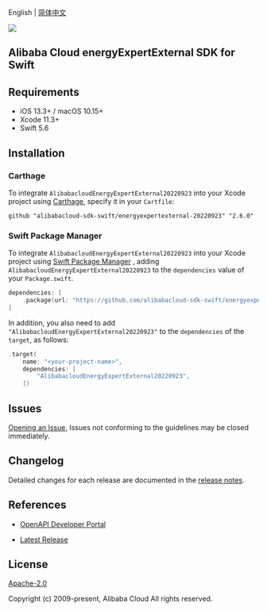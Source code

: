 English | [简体中文](README-CN.md)

![](https://aliyunsdk-pages.alicdn.com/icons/AlibabaCloud.svg)

## Alibaba Cloud energyExpertExternal SDK for Swift

## Requirements

- iOS 13.3+ / macOS 10.15+
- Xcode 11.3+
- Swift 5.6

## Installation

### Carthage

To integrate `AlibabacloudEnergyExpertExternal20220923` into your Xcode project using [Carthage](https://github.com/Carthage/Carthage), specify it in your `Cartfile`:

```ogdl
github "alibabacloud-sdk-swift/energyexpertexternal-20220923" "2.6.0"
```

### Swift Package Manager

To integrate `AlibabacloudEnergyExpertExternal20220923` into your Xcode project using [Swift Package Manager](https://swift.org/package-manager/) , adding `AlibabacloudEnergyExpertExternal20220923` to the `dependencies` value of your `Package.swift`.

```swift
dependencies: [
    .package(url: "https://github.com/alibabacloud-sdk-swift/energyexpertexternal-20220923.git", from: "2.6.0")
]
```

In addition, you also need to add `"AlibabacloudEnergyExpertExternal20220923"` to the `dependencies` of the `target`, as follows:

```swift
.target(
    name: "<your-project-name>",
    dependencies: [
        "AlibabacloudEnergyExpertExternal20220923",
    ])
```

## Issues

[Opening an Issue](https://github.com/alibabacloud-sdk-swift/energyexpertexternal-20220923/issues/new), Issues not conforming to the guidelines may be closed immediately.

## Changelog

Detailed changes for each release are documented in the [release notes](./ChangeLog.txt).

## References

* [OpenAPI Developer Portal](https://next.api.alibabacloud.com/home)
- [Latest Release](https://github.com/alibabacloud-sdk-swift/energyexpertexternal-20220923)

## License

[Apache-2.0](http://www.apache.org/licenses/LICENSE-2.0)

Copyright (c) 2009-present, Alibaba Cloud All rights reserved.
